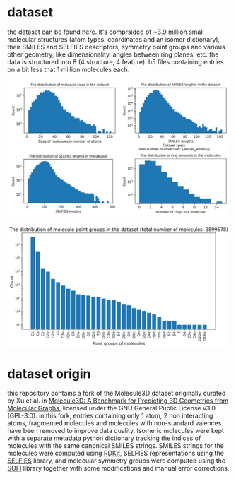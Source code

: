 # dataset
the dataset can be found [here](https://drive.google.com/drive/folders/1cUiWKWdU7CQoh67a-ucyb-Na1lSwWjKH?usp=drive_link). it's comprsided of ~3.9 million small molecular structures (atom types, coordinates and an isomer dictionary), their SMILES and SELFIES descriptors, symmetry point groups and various other geometry, like dimensionality, angles between ring planes, etc. the data is structured into 8 (4 structure, 4 feature) .h5 files containing entries on a bit less that 1 million molecules each.

![dataset_info.png](dataset_info.jpg)

![molecule_point_group_distribution.png](molecule_point_group_distribution.png)

# dataset origin
this repository contains a fork of the Molecule3D dataset originally curated by Xu et al. in [Molecule3D: A Benchmark for Predicting 3D Geometries from Molecular Graphs](https://arxiv.org/abs/2110.01717), licensed under the GNU General Public License v3.0 (GPL-3.0). in this fork, entries containing only 1 atom, 2 non interacting atoms, fragmented molecules and molecules with non-standard valences have been removed to improve data quality. Isomeric molecules were kept with a separate metadata python dictionary tracking the indices of molecules with the same canonical SMILES strings. SMILES strings for the molecules were computed using [RDKit](https://github.com/rdkit/rdkit), SELFIES representations using the [SELFIES](https://github.com/aspuru-guzik-group/selfies) library, and molecular symmetry groups were computed using the [SOFI](https://github.com/mammasmias/IterativeRotationsAssignments) library together with some modifications and manual error corrections.
